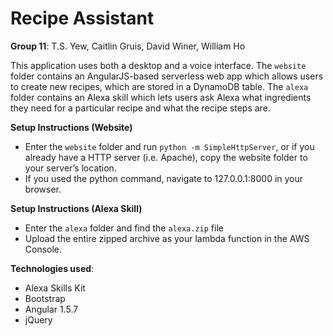 # Recipe Assistant

**Group 11**: T.S. Yew, Caitlin Gruis, David Winer, William Ho

This application uses both a desktop and a voice interface. The `website` folder contains an AngularJS-based serverless web app which allows users to create new recipes, which are stored in a DynamoDB table. The `alexa` folder contains an Alexa skill which lets users ask Alexa what ingredients they need for a particular recipe and what the recipe steps are.

**Setup Instructions (Website)**
* Enter the `website` folder and run `python -m SimpleHttpServer`, or if you already have a HTTP server (i.e. Apache), copy the website folder to your server’s location.
* If you used the python command, navigate to 127.0.0.1:8000 in your browser.

**Setup Instructions (Alexa Skill)**
* Enter the `alexa` folder and find the `alexa.zip` file
* Upload the entire zipped archive as your lambda function in the AWS Console.

**Technologies used**:
* Alexa Skills Kit
* Bootstrap
* Angular 1.5.7
* jQuery
